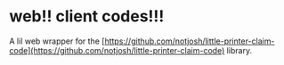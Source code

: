 # web!! client codes!!!

A lil web wrapper for the [https://github.com/notjosh/little-printer-claim-code](https://github.com/notjosh/little-printer-claim-code) library.
